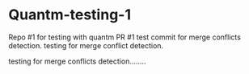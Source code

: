 # Quantm-testing-1
Repo #1 for testing with quantm
PR #1
test commit for merge conflicts detection.
testing for merge conflict detection.


testing for merge conflicts detection........
